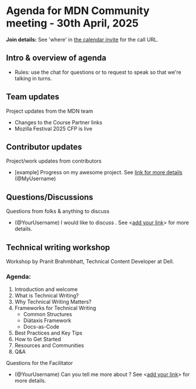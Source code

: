 # Agenda for MDN Community meeting - 30th April, 2025

**Join details:** See 'where' in [the calendar invite](https://calendar.google.com/calendar/u/0/embed?src=c_4656dd7c36825e2be115c0e7992191d550d16edcec37151eb6018581f654727b@group.calendar.google.com) for the call URL.

## Intro & overview of agenda

- Rules: use the chat for questions or to request to speak so that we're talking in turns.

## Team updates

Project updates from the MDN team

- Changes to the Course Partner links
- Mozilla Festival 2025 CFP is live

## Contributor updates

Project/work updates from contributors

- [example] Progress on my awesome project. See [link for more details](https://github.com/mdn/community-meetings) (@MyUsername)

## Questions/Discussions

Questions from folks & anything to discuss

- (@YourUsername) I would like to discuss <add your topic>. See <[add your link](url)> for more details.

## Technical writing workshop

Workshop by Pranit Brahmbhatt, Technical Content Developer at Dell.

### Agenda:
1) Introduction and welcome
2) What is Technical Writing?
3) Why Technical Writing Matters?
4) Frameworks for Technical Writing
    - Common Structures
    - Diátaxis Framework
    - Docs-as-Code
5) Best Practices and Key Tips
6) How to Get Started
7) Resources and Communities
8) Q&A

Questions for the Facilitator

- (@YourUsername) Can you tell me more about <add your question or topic>? See <[add your link](url)> for more details.

